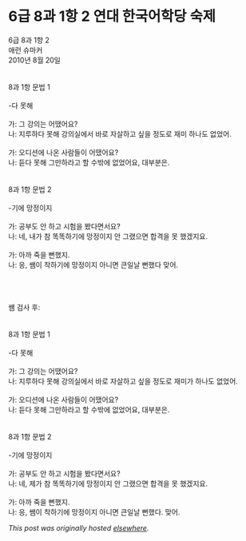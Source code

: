 # 6급 8과 1항 2 연대 한국어학당 숙제

<div>
<p>6&#44553; 8&#44284; 1&#54637; 2<br>&#50528;&#47088; &#49800;&#47560;&#52964;<br>2010&#45380; 8&#50900; 20&#51068;<br><br><br>8&#44284; 1&#54637; &#47928;&#48277; 1<br><br>-&#45796; &#47803;&#54644;<br><br>&#44032;: &#44536; &#44053;&#51032;&#45716; &#50612;&#46432;&#50612;&#50836;?<br>&#45208;: &#51648;&#47336;&#54616;&#45796; &#47803;&#54644; &#44053;&#51032;&#49892;&#50640;&#49436; &#48148;&#47196; &#51088;&#49332;&#54616;&#44256; &#49910;&#51012; &#51221;&#46020;&#47196; &#51116;&#48120; &#54616;&#45208;&#46020; &#50630;&#50632;&#50612;.<br><br>&#44032;: &#50724;&#46356;&#49496;&#50640; &#45208;&#50728; &#49324;&#46988;&#46308;&#51060; &#50612;&#46432;&#50612;&#50836;?<br>&#45208;: &#46307;&#45796; &#47803;&#54644; &#44536;&#47564;&#54616;&#46972;&#44256; &#54624; &#49688;&#48150;&#50640; &#50630;&#50632;&#50612;&#50836;, &#45824;&#48512;&#48516;&#51008;.<br><br><br>8&#44284; 1&#54637; &#47928;&#48277; 2<br><br>-&#44592;&#50640; &#47581;&#51221;&#51060;&#51648;<br><br>&#44032;: &#44277;&#48512;&#46020; &#50504; &#54616;&#44256; &#49884;&#54744;&#51012; &#48420;&#45796;&#47732;&#49436;&#50836;?<br>&#45208;: &#45348;, &#45236;&#44032; &#52280; &#46609;&#46609;&#54616;&#44592;&#50640; &#47581;&#51221;&#51060;&#51648; &#50504; &#44536;&#47020;&#51004;&#47732; &#54633;&#44201;&#51012; &#47803; &#54664;&#44192;&#51648;&#50836;.<br><br>&#44032;: &#50500;&#44620; &#51453;&#51012; &#48852;&#54664;&#51648;.<br>&#45208;: &#51025;, &#49956;&#51060; &#52265;&#54616;&#44592;&#50640; &#47581;&#51221;&#51060;&#51648; &#50500;&#45768;&#47732; &#53360;&#51068;&#45216; &#48852;&#54664;&#45796; &#47582;&#50612;.</p>
<div><br></div>
<div><br></div>
<div><br></div>
<div>&#49956; &#44160;&#49324; &#54980;:</div>
<div><br></div>
<div><br></div>
<div>8&#44284; 1&#54637; &#47928;&#48277; 1<br><br>-&#45796; &#47803;&#54644;<br><br>&#44032;: &#44536; &#44053;&#51032;&#45716; &#50612;&#46432;&#50612;&#50836;?<br>&#45208;: &#51648;&#47336;&#54616;&#45796; &#47803;&#54644; &#44053;&#51032;&#49892;&#50640;&#49436; &#48148;&#47196; &#51088;&#49332;&#54616;&#44256; &#49910;&#51012; &#51221;&#46020;&#47196; &#51116;&#48120;&#44032; &#54616;&#45208;&#46020; &#50630;&#50632;&#50612;.<br><br>&#44032;: &#50724;&#46356;&#49496;&#50640; &#45208;&#50728; &#49324;&#46988;&#46308;&#51060; &#50612;&#46432;&#50612;&#50836;?<br>&#45208;: &#46307;&#45796; &#47803;&#54644; &#44536;&#47564;&#54616;&#46972;&#44256; &#54624; &#49688;&#48150;&#50640; &#50630;&#50632;&#50612;&#50836;, &#45824;&#48512;&#48516;&#51008;.<br><br><br>8&#44284; 1&#54637; &#47928;&#48277; 2<br><br>-&#44592;&#50640; &#47581;&#51221;&#51060;&#51648;<br><br>&#44032;: &#44277;&#48512;&#46020; &#50504; &#54616;&#44256; &#49884;&#54744;&#51012; &#48420;&#45796;&#47732;&#49436;&#50836;?<br>&#45208;: &#45348;, &#51228;&#44032; &#52280; &#46609;&#46609;&#54616;&#44592;&#50640; &#47581;&#51221;&#51060;&#51648; &#50504; &#44536;&#47020;&#51004;&#47732; &#54633;&#44201;&#51012; &#47803; &#54664;&#44192;&#51648;&#50836;.<br><br>&#44032;: &#50500;&#44620; &#51453;&#51012; &#48852;&#54664;&#51648;.<br>&#45208;: &#51025;, &#49956;&#51060; &#52265;&#54616;&#44592;&#50640; &#47581;&#51221;&#51060;&#51648; &#50500;&#45768;&#47732; &#53360;&#51068;&#45216; &#48852;&#54664;&#45796;. &#47582;&#50612;.</div>
</div>


*This post was originally hosted [elsewhere](http://planspace.blogspot.com/2010/08/6-8-1-2.html).*
